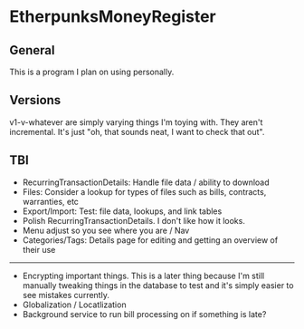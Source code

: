 # EtherpunksMoneyRegister


## General
This is a program I plan on using personally.

## Versions

v1-v-whatever are simply varying things I'm toying with. They aren't incremental. It's just "oh, that sounds neat, I want to check that out".

## TBI

* RecurringTransactionDetails: Handle file data / ability to download
* Files: Consider a lookup for types of files such as bills, contracts, warranties, etc
* Export/Import: Test: file data, lookups, and link tables
* Polish RecurringTransactionDetails. I don't like how it looks.
* Menu adjust so you see where you are / Nav
* Categories/Tags: Details page for editing and getting an overview of their use

<hr />

* Encrypting important things. This is a later thing because I'm still manually tweaking things in the database to test and it's simply easier to see mistakes currently.
* Globalization / Locatlization
* Background service to run bill processing on if something is late?
